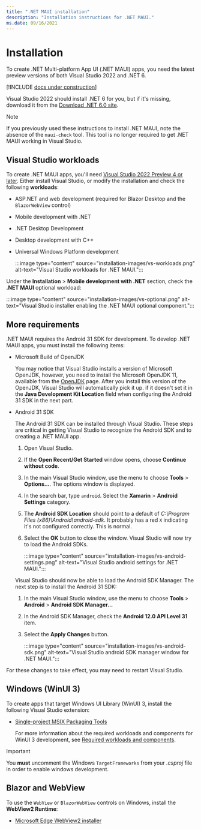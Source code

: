```yaml
---
title: ".NET MAUI installation"
description: "Installation instructions for .NET MAUI."
ms.date: 09/16/2021
---
```


# Installation

To create .NET Multi-platform App UI (.NET MAUI) apps, you need the latest preview versions of both Visual Studio 2022 and .NET 6.

[!INCLUDE [docs under construction](~/includes/preview-note.md)]

Visual Studio 2022 should install .NET 6 for you, but if it's missing, download it from the [Download .NET 6.0 site](https://dotnet.microsoft.com/download/dotnet/6.0).

> [!NOTE]
> If you previously used these instructions to install .NET MAUI, note the absence of the `maui-check` tool. This tool is no longer required to get .NET MAUI working in Visual Studio.

## Visual Studio workloads

To create .NET MAUI apps, you'll need [Visual Studio 2022 Preview 4 or later](https://visualstudio.microsoft.com/vs/preview/vs2022/). Either install Visual Studio, or modify the installation and check the following **workloads**:

- ASP.NET and web development (required for Blazor Desktop and the `BlazorWebView` control)
- Mobile development with .NET
- .NET Desktop Development
- Desktop development with C++
- Universal Windows Platform development

  :::image type="content" source="installation-images/vs-workloads.png" alt-text="Visual Studio workloads for .NET MAUI.":::

Under the **Installation** > **Mobile development with .NET** section, check the **.NET MAUI** optional workload:

:::image type="content" source="installation-images/vs-optional.png" alt-text="Visual Studio installer enabling the .NET MAUI optional component.":::

## More requirements

.NET MAUI requires the Android 31 SDK for development. To develop .NET MAUI apps, you must install the following items:

- Microsoft Build of OpenJDK

  You may notice that Visual Studio installs a version of Microsoft OpenJDK, however, you need to install the Microsoft OpenJDK 11, available from the [OpenJDK](https://www.microsoft.com/openjdk) page. After you install this version of the OpenJDK, Visual Studio will automatically pick it up. if it doesn't set it in the **Java Development Kit Location** field when configuring the Android 31 SDK in the next part.

- Android 31 SDK

  The Android 31 SDK can be installed through Visual Studio. These steps are critical in getting Visual Studio to recognize the Android SDK and to creating a .NET MAUI app.

  01. Open Visual Studio.
  01. If the **Open Recent/Get Started** window opens, choose **Continue without code**.
  01. In the main Visual Studio window, use the menu to choose **Tools** > **Options...**. The options window is displayed.
  01. In the search bar, type `android`. Select the **Xamarin** > **Android Settings** category.
  01. The **Android SDK Location** should point to a default of _C:\Program Files (x86)\Android\android-sdk_. It probably has a red `X` indicating it's not configured correctly. This is normal.
  01. Select the **OK** button to close the window. Visual Studio will now try to load the Android SDKs.

      :::image type="content" source="installation-images/vs-android-settings.png" alt-text="Visual Studio android settings for .NET MAUI.":::
  
  Visual Studio should now be able to load the Android SDK Manager. The next step is to install the Android 31 SDK:

  01. In the main Visual Studio window, use the menu to choose **Tools** > **Android** > **Android SDK Manager...**
  01. In the Android SDK Manager, check the **Android 12.0 API Level 31** item.
  01. Select the **Apply Changes** button.

      :::image type="content" source="installation-images/vs-android-sdk.png" alt-text="Visual Studio android SDK manager window for .NET MAUI.":::

For these changes to take effect, you may need to restart Visual Studio.

## Windows (WinUI 3)

To create apps that target Windows UI Library (WinUI) 3, install the following Visual Studio extension:

- [Single-project MSIX Packaging Tools](https://marketplace.visualstudio.com/items?itemName=ProjectReunion.MicrosoftSingleProjectMSIXPackagingToolsDev17)

  For more information about the required workloads and components for WinUI 3 development, see [Required workloads and components](/windows/apps/project-reunion/set-up-your-development-environment#required-workloads-and-components).

> [!IMPORTANT]
> You **must** uncomment the Windows `TargetFrameworks` from your _.csproj_ file in order to enable windows development.

## Blazor and WebView

To use the `WebView` or `BlazorWebView` controls on Windows, install the **WebView2 Runtime**:

- [Microsoft Edge WebView2 installer](https://developer.microsoft.com/microsoft-edge/webview2/)

